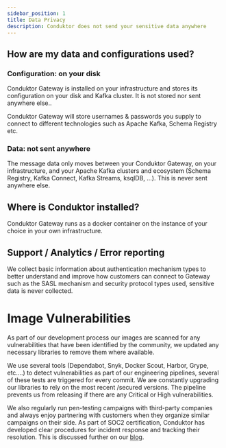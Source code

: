 ```yaml
---
sidebar_position: 1
title: Data Privacy
description: Conduktor does not send your sensitive data anywhere
---
```


## How are my data and configurations used?

### Configuration: on your disk

Conduktor Gateway is installed on your infrastructure and stores its configuration on your disk and Kafka cluster. It is not stored nor sent anywhere else.. 

Conduktor Gateway will store usernames & passwords you supply to connect to different technologies such as Apache Kafka, Schema Registry etc.

### Data: not sent anywhere

The message data only moves between your Conduktor Gateway, on your infrastructure, and your Apache Kafka clusters and ecosystem (Schema Registry, Kafka Connect, Kafka Streams, ksqlDB, ...). This is never sent anywhere else.

## Where is Conduktor installed?

Conduktor Gateway runs as a docker container on the instance of your choice in your own infrastructure.

## Support / Analytics / Error reporting

We collect basic information about authentication mechanism types to better understand and improve how customers can connect to Gateway such as the SASL mechanism and security protocol types used, sensitive data is never collected.


# Image Vulnerabilities
As part of our development process our images are scanned for any vulnerabilities that have been identified by the community, we updated any necessary libraries to remove them where available.

We use several tools (Dependabot, Snyk, Docker Scout, Harbor, Grype, etc....) to detect vulnerabilities as part of our engineering pipelines, several of these tests are triggered for every commit. We are constantly upgrading our libraries to rely on the most recent /secured versions. The pipeline prevents us from releasing if there are any Critical or High vulnerabilities.

We also regularly run pen-testing campaigns with third-party companies and always enjoy partnering with customers when they organize similar campaigns on their side.
As part of SOC2 certification, Conduktor has developed clear procedures for incident response and tracking their resolution. This is discussed further on our [blog](https://conduktor.io/blog/what-we-learned-from-soc2-type2-write-what-you-do-do-what-you-write).